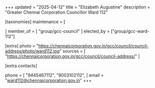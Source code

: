 +++
updated = "2025-04-12"
title = "Elizabeth Augustine"
description = "Greater Chennai Corporation Councillor Ward 112"

[taxonomies]
maintenance = [

]
member_of = [
    "group/gcc-council"
]
elected_by = ["group/gcc-ward-112"]

[extra]
photo = "https://chennaicorporation.gov.in/gcc/council/council-address/photo/ward112.jpg"
sources = [
    "https://chennaicorporation.gov.in/gcc/council/council-address/"
]

[extra.contacts]

phone = [
    "9445467112",
    "9003102112",
    ]
email = "ward112@chennaicorporation.gov.in"
+++